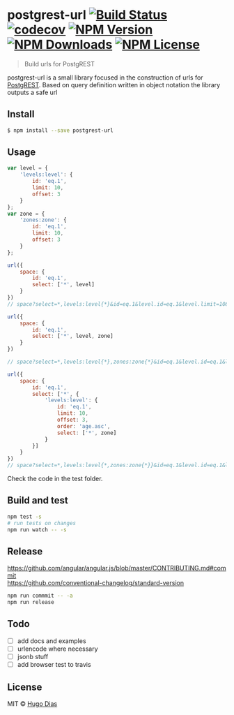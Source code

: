# postgrest-url [![Build Status](https://travis-ci.org/hugomrdias/postgrest-url.svg?branch=master)](https://travis-ci.org/hugomrdias/postgrest-url) [![codecov](https://codecov.io/gh/hugomrdias/postgrest-url/branch/master/graph/badge.svg)](https://codecov.io/gh/hugomrdias/postgrest-url) [![NPM Version](https://img.shields.io/npm/v/postgrest-url.svg)](https://www.npmjs.com/package/postgrest-url) [![NPM Downloads](https://img.shields.io/npm/dt/postgrest-url.svg)](https://www.npmjs.com/package/postgrest-url) [![NPM License](https://img.shields.io/npm/l/postgrest-url.svg)](https://www.npmjs.com/package/postgrest-url) 
> Build urls for PostgREST

postgrest-url is a small library focused in the construction of urls for [PostgREST](http://postgrest.com/). Based on query definition written in object notation the library outputs a safe url 


## Install

```sh
$ npm install --save postgrest-url
```

## Usage

```js
var level = {
    'levels:level': {
        id: 'eq.1',
        limit: 10,
        offset: 3
    }
};
var zone = {
    'zones:zone': {
        id: 'eq.1',
        limit: 10,
        offset: 3
    }
};

url({
    space: {
        id: 'eq.1',
        select: ['*', level]
    }
})
// space?select=*,levels:level{*}&id=eq.1&level.id=eq.1&level.limit=10&level.offset=3

url({
    space: {
        id: 'eq.1',
        select: ['*', level, zone]
    }
})

// space?select=*,levels:level{*},zones:zone{*}&id=eq.1&level.id=eq.1&level.limit=10&level.offset=3&zone.id=eq.1&zone.limit=10&zone.offset=3

url({
    space: {
        id: 'eq.1',
        select: ['*', {
            'levels:level': {
                id: 'eq.1',
                limit: 10,
                offset: 3,
                order: 'age.asc',
                select: ['*', zone]
            }
        }]
    }
})
// space?select=*,levels:level{*,zones:zone{*}}&id=eq.1&level.id=eq.1&level.limit=10&level.offset=3&level.order=age.asc&level.zone.id=eq.1&level.zone.limit=10&level.zone.offset=3
```
Check the code in the test folder.

## Build and test
```sh
npm test -s
# run tests on changes
npm run watch -- -s
```

## Release
https://github.com/angular/angular.js/blob/master/CONTRIBUTING.md#commit   
https://github.com/conventional-changelog/standard-version

```sh
npm run commmit -- -a
npm run release
```

## Todo
- [ ] add docs and examples
- [ ] urlencode where necessary
- [ ] jsonb stuff   
- [ ] add browser test to travis

## License

MIT © [Hugo Dias](http://hugodias.me)
